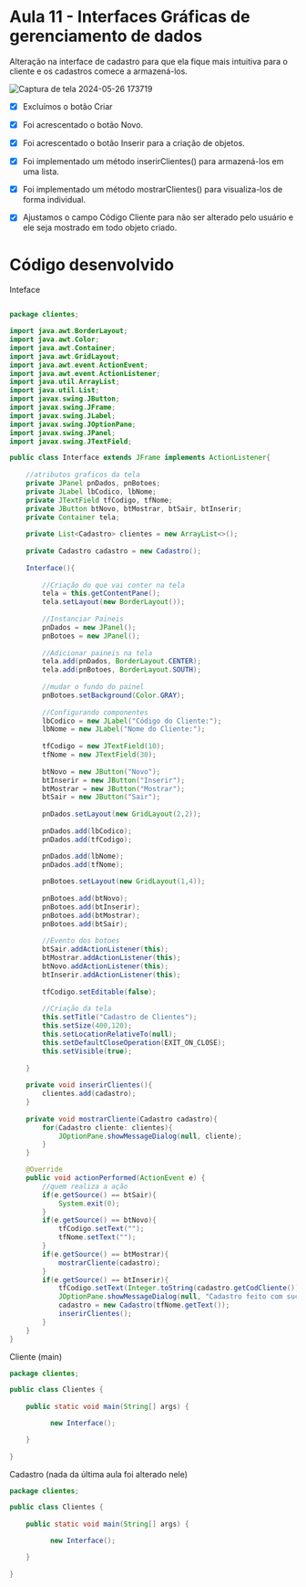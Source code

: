 # Aula 11 - Interfaces Gráficas de gerenciamento de dados

Alteração na interface de cadastro para que ela fique mais intuitiva para o cliente e os cadastros comece a armazená-los.

![Captura de tela 2024-05-26 173719](https://github.com/brunamota/POO/assets/66503956/2aa310c9-872c-4254-93d5-ecac620c71d2)

- [x] Excluímos o botão Criar

- [x] Foi acrescentado o botão Novo.

- [x] Foi acrescentado o botão Inserir para a criação de objetos.

- [x] Foi implementado um método inserirClientes() para armazená-los em uma lista.

- [x] Foi implementado um método mostrarClientes() para visualiza-los de forma individual.

- [x] Ajustamos o campo Código Cliente para não ser alterado pelo usuário e ele seja mostrado em todo objeto criado.

# Código desenvolvido
Inteface 
```Java

package clientes;

import java.awt.BorderLayout;
import java.awt.Color;
import java.awt.Container;
import java.awt.GridLayout;
import java.awt.event.ActionEvent;
import java.awt.event.ActionListener;
import java.util.ArrayList;
import java.util.List;
import javax.swing.JButton;
import javax.swing.JFrame;
import javax.swing.JLabel;
import javax.swing.JOptionPane;
import javax.swing.JPanel;
import javax.swing.JTextField;

public class Interface extends JFrame implements ActionListener{
    
    //atributos graficos da tela
    private JPanel pnDados, pnBotoes;
    private JLabel lbCodico, lbNome;
    private JTextField tfCodigo, tfNome;
    private JButton btNovo, btMostrar, btSair, btInserir;
    private Container tela;
    
    private List<Cadastro> clientes = new ArrayList<>();
    
    private Cadastro cadastro = new Cadastro();
    
    Interface(){        
        
        //Criação do que vai conter na tela
        tela = this.getContentPane();
        tela.setLayout(new BorderLayout());
        
        //Instanciar Paineis
        pnDados = new JPanel();
        pnBotoes = new JPanel();
        
        //Adicionar paineis na tela
        tela.add(pnDados, BorderLayout.CENTER);
        tela.add(pnBotoes, BorderLayout.SOUTH);
       
        //mudar o fundo do painel
        pnBotoes.setBackground(Color.GRAY);
        
        //Configurando componentes
        lbCodico = new JLabel("Código do Cliente:");
        lbNome = new JLabel("Nome do Cliente:");
        
        tfCodigo = new JTextField(10);
        tfNome = new JTextField(30);
        
        btNovo = new JButton("Novo");
        btInserir = new JButton("Inserir");
        btMostrar = new JButton("Mostrar");
        btSair = new JButton("Sair");  
        
        pnDados.setLayout(new GridLayout(2,2));
        
        pnDados.add(lbCodico);
        pnDados.add(tfCodigo);

        pnDados.add(lbNome);
        pnDados.add(tfNome);
        
        pnBotoes.setLayout(new GridLayout(1,4));
        
        pnBotoes.add(btNovo);
        pnBotoes.add(btInserir);
        pnBotoes.add(btMostrar);
        pnBotoes.add(btSair);
        
        //Evento dos botoes
        btSair.addActionListener(this);
        btMostrar.addActionListener(this);
        btNovo.addActionListener(this);
        btInserir.addActionListener(this);
        
        tfCodigo.setEditable(false);
        
        //Criação da tela
        this.setTitle("Cadastro de Clientes");
        this.setSize(400,120);
        this.setLocationRelativeTo(null);
        this.setDefaultCloseOperation(EXIT_ON_CLOSE);
        this.setVisible(true);
                
    }
    
    private void inserirClientes(){
        clientes.add(cadastro);
    }
    
    private void mostrarCliente(Cadastro cadastro){
        for(Cadastro cliente: clientes){
            JOptionPane.showMessageDialog(null, cliente);
        }
    }

    @Override
    public void actionPerformed(ActionEvent e) {
        //quem realiza a ação
        if(e.getSource() == btSair){
            System.exit(0);
        }
        if(e.getSource() == btNovo){
            tfCodigo.setText("");
            tfNome.setText("");
        }
        if(e.getSource() == btMostrar){
            mostrarCliente(cadastro);
        }      
        if(e.getSource() == btInserir){
            tfCodigo.setText(Integer.toString(cadastro.getCodCliente()));
            JOptionPane.showMessageDialog(null, "Cadastro feito com sucesso");
            cadastro = new Cadastro(tfNome.getText());
            inserirClientes();
        }
    }
}
```

Cliente (main)
```Java
package clientes;

public class Clientes {
    
    public static void main(String[] args) {

          new Interface();

    }
    
}
```

Cadastro (nada da última aula foi alterado nele)
```Java
package clientes;

public class Clientes {
    
    public static void main(String[] args) {

          new Interface();

    }
    
}
